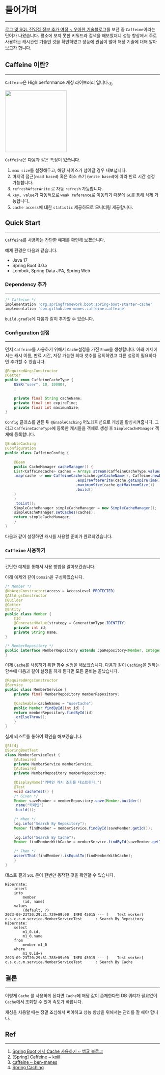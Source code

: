 # 들어가며
---
[로그 및 SQL 진입점 정보 추가 여정 ~ 우아한 기술블로그](https://techblog.woowahan.com/13429/?ref=codenary)를 보던 중 `Caffeine`이라는 단어가 나왔습니다.
평소에 보지 못한 키워드라 검색을 해보았더니 성능 향상에서 주로 사용하는 캐시관련 기술인 것을 확인하였고 성능에 관심이 많아 해당 기술에 대해 알아보고자 합니다.
## Caffeine 이란?
---
`Caffeine`은 High performance 캐싱 라이브러리 입니다.<sub>3)</sub>

<img src="https://raw.githubusercontent.com/ben-manes/caffeine/master/wiki/logo.png" width="200">

`Caffeine`은 다음과 같은 특징이 있습니다.
1. `max size`를 설정해두고, 해당 사이즈가 넘어갈 경우 내보냅니다. 
2. 마지막 접근(`read based`) 혹은 최소 쓰기 (`write based`)에 따라 만료 시간 설정 가능합니다.
3. `refreshAfterWrite` 로 자동 `refresh` 가능합니다.
4. `key, value`가 자동적으로 `weak reference`로 이동되기 때문에 `GC`를 통해 삭제 가능합니다.
5. `cache access`에 대한 `statistic` 제공하므로 모니터링 제공합니다.
## Quick Start
---
`Caffeine`를 사용하는 간단한 예제를 확인해 보겠습니다.

예제 환경은 다음과 같습니다.
- Java 17
- Spring Boot 3.0.x
- Lombok, Spring Data JPA, Spring Web

### Dependency 추가
---

```groovy
/* Caffeine */  
implementation 'org.springframework.boot:spring-boot-starter-cache'  
implementation 'com.github.ben-manes.caffeine:caffeine'
```

`build.gradle`에 다음과 같이 추가할 수 있습니다.

### Configuration 설정
---
먼저 `Caffeine`를 사용하기 위해서 `Cache`설정을 가진 `Enum`을 생성합니다.
아래 예제에서는 캐시 이름, 만료 시간, 저장 가능한 최대 갯수를 정의하였고 다른 설정이 필요하다면 추가할 수 있습니다.

```java
@RequiredArgsConstructor  
@Getter  
public enum CaffeineCacheType {  
    USER("user", 10, 10000),  
    ;  
  
    private final String cacheName;  
    private final int expireTime;
    private final int maximumSize;  
}
```

`Config` 클래스를 만든 뒤 `@EnableCaching` 어노테이션으로 캐싱을 활성시켜줍니다. 그리고 `CaffeineCacheType`에 등록한 캐시들을 객체로 생성 후 `SimpleCacheManager` 객체에 등록합니다.
```java
@EnableCaching  
@Configuration  
public class CaffeineConfig {  
  
    @Bean  
    public CacheManager cacheManager() {  
    List<CaffeineCache> caches = Arrays.stream(CaffeineCacheType.values())  
    .map(cache -> new CaffeineCache(cache.getCacheName(), Caffeine.newBuilder().recordStats()  
                                .expireAfterWrite(cache.getExpireTime(), TimeUnit.SECONDS)
                                .maximumSize(cache.getMaximumSize())  
                                .build()  
    )  
    )  
    .toList();  
    SimpleCacheManager simpleCacheManager = new SimpleCacheManager();  
    simpleCacheManager.setCaches(caches);  
    return simpleCacheManager;  
    }  
}
```

다음과 같이 설정하면 캐시를 사용할 준비가 완료되었습니다.

### `Caffeine` 사용하기

---
간단한 예제를 통해서 사용 방법을 알아보겠습니다.

아래 예제와 같이 `Domain`을 구성하였습니다.

```java
/* Member */
@NoArgsConstructor(access = AccessLevel.PROTECTED)  
@AllArgsConstructor  
@Builder  
@Getter  
@Entity  
public class Member {  
    @Id  
    @GeneratedValue(strategy = GenerationType.IDENTITY)  
    private int id;  
    private String name;  
}

/* MemberRepository */
public interface MemberRepository extends JpaRepository<Member, Integer> {  
}
```

이제 `Cache`를 사용하기 위한 함수 설정을 해보겠습니다.
다음과 같이 `Caching`을 원하는 함수에 다음과 같이 설정을 하게 된다면 모든 준비는 끝났습니다.

```java
@RequiredArgsConstructor  
@Service  
public class MemberService {  
    private final MemberRepository memberRepository;  
  
    @Cacheable(cacheNames = "userCache")  
    public Member findById(int id) {  
    return memberRepository.findById(id)  
    .orElseThrow();  
    }  
}
```

실제 테스트를 통하여 확인을 해보겠습니다.

```java
@Slf4j  
@SpringBootTest  
class MemberServiceTest {  
    @Autowired  
    private MemberService memberService;  
    @Autowired  
    private MemberRepository memberRepository;  
  
    @DisplayName("카페인 캐시 조회를 테스트한다.")  
    @Test  
    void cacheTest() {  
    /* Given */  
    Member saveMember = memberRepository.save(Member.builder()  
    .name("카페인")  
    .build());  
  
    /* When */  
    log.info("Search By Repository");  
    Member findMember = memberService.findById(saveMember.getId());  
  
    log.info("Search By Cache");  
    Member findMemberWithCache = memberService.findById(saveMember.getId());  
  
    /* Then */  
    assertThat(findMember).isEqualTo(findMemberWithCache);  
    }  
}
```

테스트 결과 `SQL` 문이 한번만 동작한 것을 확인할 수 있습니다.

```text
Hibernate: 
    insert 
    into
        member
        (id, name) 
    values
        (default, ?)
2023-09-23T20:29:31.729+09:00  INFO 45015 --- [    Test worker] c.s.c.c.m.service.MemberServiceTest      : Search By Repository
Hibernate: 
    select
        m1_0.id,
        m1_0.name 
    from
        member m1_0 
    where
        m1_0.id=?
2023-09-23T20:29:31.788+09:00  INFO 45015 --- [    Test worker] c.s.c.c.m.service.MemberServiceTest      : Search By Cache

```

## 결론
---

이렇게 `Cache` 를 사용하게 된다면 `Cache`에 해당  값이 존재한다면 DB 쿼리가 필요없이 `Cache`에서 조회할 수 있어 속도가 빠릅니다.

캐싱을 사용할 때는 정말 조심해서 써야하고 성능 향상을 위해서는 관리를 잘 해야 합니다.

## Ref
---
1. [Spring Boot 에서 Cache 사용하기 ~ 뱀귤 블로그](https://bcp0109.tistory.com/385)
2. [[Spring] Caffeine ~ koiil](https://velog.io/@_koiil/Caffeine)
3. [caffeine ~ ben-manes](https://github.com/ben-manes/caffeine)
4. [Spring Caching](https://docs.spring.io/spring-boot/docs/3.0.11/reference/html/io.html#io)
